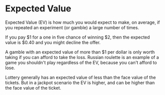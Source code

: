 ﻿# Expected Value

Expected Value (EV) is how much you would expect to make, on average, if you repeated an experiment (or gamble) a large number of times.

If you pay $1 for a one in five chance of winning $2, then the expected value is $0.40 and you might decline the offer.

A gamble with an expected value of more than $1 per dollar is only worth taking if you can afford to take the loss. Russian roulette is an example of a game you shouldn't play regardless of the EV, because you can't afford to lose.

Lottery generally has an expected value of less than the face value of the tickets. But in a jackpot scenario the EV is higher, and can be higher than the face value of the ticket.